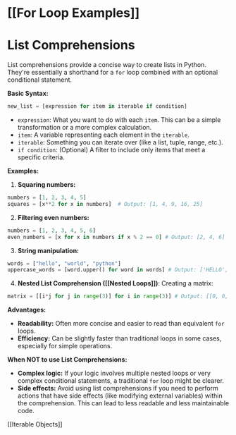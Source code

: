 # [[For Loop Examples]]
# List Comprehensions

List comprehensions provide a concise way to create lists in Python.  They're essentially a shorthand for a `for` loop combined with an optional conditional statement.

**Basic Syntax:**

```python
new_list = [expression for item in iterable if condition] 
```

* `expression`:  What you want to do with each `item`.  This can be a simple transformation or a more complex calculation.
* `item`: A variable representing each element in the `iterable`.
* `iterable`:  Something you can iterate over (like a list, tuple, range, etc.).
* `if condition`: (Optional) A filter to include only items that meet a specific criteria.


**Examples:**

1. **Squaring numbers:**

```python
numbers = [1, 2, 3, 4, 5]
squares = [x**2 for x in numbers]  # Output: [1, 4, 9, 16, 25]
```

2. **Filtering even numbers:**

```python
numbers = [1, 2, 3, 4, 5, 6]
even_numbers = [x for x in numbers if x % 2 == 0] # Output: [2, 4, 6]
```

3. **String manipulation:**

```python
words = ["hello", "world", "python"]
uppercase_words = [word.upper() for word in words] # Output: ['HELLO', 'WORLD', 'PYTHON']
```

4. **Nested List Comprehension ([[Nested Loops]])**:  Creating a matrix:

```python
matrix = [[i*j for j in range(3)] for i in range(3)] # Output: [[0, 0, 0], [0, 1, 2], [0, 2, 4]]
```


**Advantages:**

* **Readability:** Often more concise and easier to read than equivalent `for` loops.
* **Efficiency:**  Can be slightly faster than traditional loops in some cases, especially for simple operations.


**When NOT to use List Comprehensions:**

* **Complex logic:** If your logic involves multiple nested loops or very complex conditional statements, a traditional `for` loop might be clearer.
* **Side effects:** Avoid using list comprehensions if you need to perform actions that have side effects (like modifying external variables) within the comprehension.  This can lead to less readable and less maintainable code.


[[Iterable Objects]]
